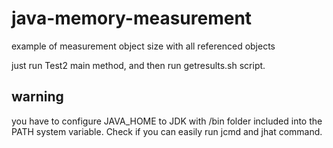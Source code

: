 # java-memory-measurement
example of measurement object size with all referenced objects

just run Test2 main method, and then run getresults.sh script.

## warning 
you have to configure JAVA_HOME to JDK with /bin folder included into the PATH system variable. Check if you can easily run jcmd and jhat command.

